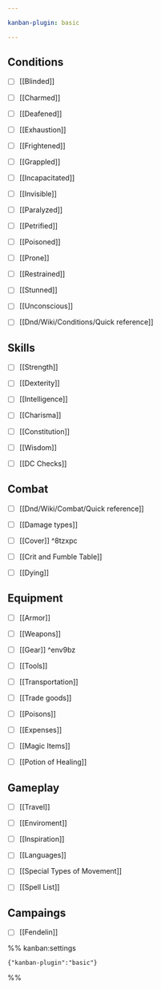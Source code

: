 ```yaml
---

kanban-plugin: basic

---
```


## Conditions

- [ ] [[Blinded]]
- [ ] [[Charmed]]
- [ ] [[Deafened]]
- [ ] [[Exhaustion]]
- [ ] [[Frightened]]
- [ ] [[Grappled]]
- [ ] [[Incapacitated]]
- [ ] [[Invisible]]
- [ ] [[Paralyzed]]
- [ ] [[Petrified]]
- [ ] [[Poisoned]]
- [ ] [[Prone]]
- [ ] [[Restrained]]
- [ ] [[Stunned]]
- [ ] [[Unconscious]]
- [ ] [[Dnd/Wiki/Conditions/Quick reference]]


## Skills

- [ ] [[Strength]]
- [ ] [[Dexterity]]
- [ ] [[Intelligence]]
- [ ] [[Charisma]]
- [ ] [[Constitution]]
- [ ] [[Wisdom]]
- [ ] [[DC Checks]]


## Combat

- [ ] [[Dnd/Wiki/Combat/Quick reference]]
- [ ] [[Damage types]]
- [ ] [[Cover]] ^8tzxpc
- [ ] [[Crit and Fumble Table]]
- [ ] [[Dying]]


## Equipment

- [ ] [[Armor]]
- [ ] [[Weapons]]
- [ ] [[Gear]] ^env9bz
- [ ] [[Tools]]
- [ ] [[Transportation]]
- [ ] [[Trade goods]]
- [ ] [[Poisons]]
- [ ] [[Expenses]]
- [ ] [[Magic Items]]
- [ ] [[Potion of Healing]]


## Gameplay

- [ ] [[Travel]]
- [ ] [[Enviroment]]
- [ ] [[Inspiration]]
- [ ] [[Languages]]
- [ ] [[Special Types of Movement]]
- [ ] [[Spell List]]


## Campaings

- [ ] [[Fendelin]]




%% kanban:settings
```
{"kanban-plugin":"basic"}
```
%%